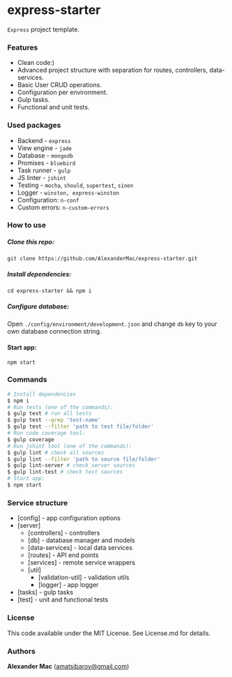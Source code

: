 # express-starter
`Express` project template.


### Features
- Clean code:)
- Advanced project structure with separation for routes, controllers, data-services.
- Basic User CRUD operations.
- Configuration per environment.
- Gulp tasks.
- Functional and unit tests.

### Used packages
 - Backend - `express`
 - View engine - `jade`
 - Database - `mongodb`
 - Promises - `bluebird`
 - Task runner - `gulp`
 - JS linter - `jshint`
 - Testing - `mocha`, `should`, `supertest`, `sinon`
 - Logger - `winston, express-winston`
 - Configuration: `n-conf`
 - Custom errors: `n-custom-errors`


### How to use
##### Clone this repo:
`git clone https://github.com/AlexanderMac/express-starter.git`

##### Install dependencies:
`cd express-starter && npm i`

##### Configure database:
Open `./config/environment/development.json` and change `db` key to your own database connection string.

#### Start app:
`npm start`


### Commands

```sh
# Install dependencies
$ npm i
# Run tests (one of the commands):
$ gulp test # run all tests
$ gulp test --grep 'test-name'
$ gulp test --filter 'path to test file/folder'
# Run code coverage tool:
$ gulp coverage
# Run jshint tool (one of the commands):
$ gulp lint # check all sources
$ gulp lint --filter 'path to source file/folder'
$ gulp lint-server # check server sources
$ gulp lint-test # check test sources
# Start app:
$ npm start
```

### Service structure
- [config] - app configuration options
- [server]
  - [controllers] - controllers
  - [db] - database manager and models
  - [data-services] - local data services
  - [routes] - API end points
  - [services] - remote service wrappers
  - [util]
    - [validation-util] - validation utils
    - [logger] - app logger
- [tasks] - gulp tasks
- [test] - unit and functional tests

### License
This code available under the MIT License.
See License.md for details.

### Authors
**Alexander Mac** ([amatsibarov@gmail.com](mailto:amatsibarov@gmail.com))

